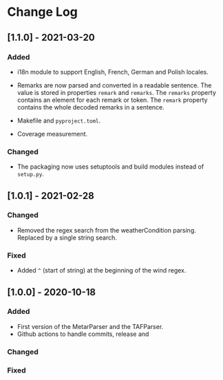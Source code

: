 # Change Log 

## [1.1.0] - 2021-03-20

### Added

-   i18n module to support English, French, German and Polish locales.
-   Remarks are now parsed and converted in a readable sentence.
The value is stored in properties `remark` and `remarks`. The `remarks` property contains an element for each remark or
    token. The `remark` property contains the whole decoded remarks in a sentence.

-   Makefile and `pyproject.toml`.
    
-   Coverage measurement.

### Changed

-   The packaging now uses setuptools and build modules instead of `setup.py`.


## [1.0.1] - 2021-02-28

### Changed

-   Removed the regex search from the weatherCondition parsing.
Replaced by a single string search.
  
### Fixed

-   Added `^` (start of string) at the beginning of the wind regex.

## [1.0.0] - 2020-10-18

### Added

-   First version of the MetarParser and the TAFParser.
-   Github actions to handle commits, release and 

### Changed

### Fixed
